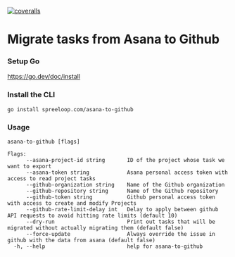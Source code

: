 [![coveralls](https://coveralls.io/repos/github/spreeloop/asana-to-github/badge.svg?branch=master)](https://coveralls.io/github/spreeloop/asana-to-github)

# Migrate tasks from Asana to Github

### Setup Go

https://go.dev/doc/install

### Install the CLI

```
go install spreeloop.com/asana-to-github
```

### Usage

```
asana-to-github [flags]

Flags:
      --asana-project-id string       ID of the project whose task we want to export
      --asana-token string            Asana personal access token with access to read project tasks
      --github-organization string    Name of the Github organization
      --github-repository string      Name of the Github repository
      --github-token string           Github personal access token with access to create and modify Projects
      --github-rate-limit-delay int   Delay to apply between github API requests to avoid hitting rate limits (default 10)
      --dry-run                       Print out tasks that will be migrated without actually migrating them (default false)
      --force-update                  Always override the issue in github with the data from asana (default false)
  -h, --help                          help for asana-to-github
```
